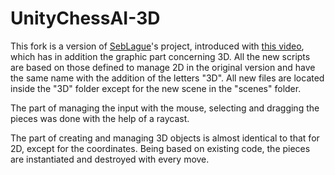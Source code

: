 # UnityChessAI-3D
This fork is a version of [SebLague](https://github.com/SebLague)'s project, introduced with [this video](https://www.youtube.com/watch?v=U4ogK0MIzqk), which has in addition the graphic part concerning 3D. All the new scripts are based on those defined to manage 2D in the original version and have the same name with the addition of the letters "3D". All new files are located inside the "3D" folder except for the new scene in the "scenes" folder. 

The part of managing the input with the mouse, selecting and dragging the pieces was done with the help of a raycast.

The part of creating and managing 3D objects is almost identical to that for 2D, except for the coordinates. Being based on existing code, the pieces are instantiated and destroyed with every move.

